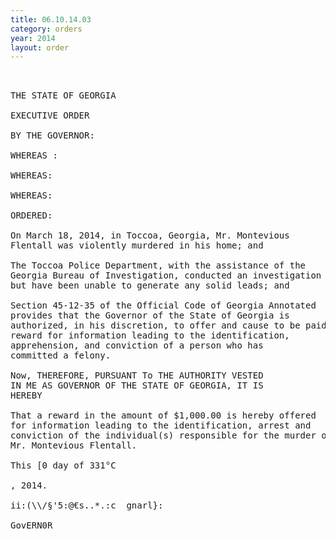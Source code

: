 ```yaml
---
title: 06.10.14.03
category: orders
year: 2014
layout: order
---
```


<pre> 

THE STATE OF GEORGIA

EXECUTIVE ORDER

BY THE GOVERNOR:

WHEREAS :

WHEREAS:

WHEREAS:

ORDERED:

On March 18, 2014, in Toccoa, Georgia, Mr. Montevious
Flentall was violently murdered in his home; and

The Toccoa Police Department, with the assistance of the
Georgia Bureau of Investigation, conducted an investigation
but have been unable to generate any solid leads; and

Section 45-12-35 of the Official Code of Georgia Annotated
provides that the Governor of the State of Georgia is
authorized, in his discretion, to offer and cause to be paid a
reward for information leading to the identification,
apprehension, and conviction of a person who has
committed a felony.

Now, THEREFORE, PURSUANT To THE AUTHORITY VESTED
IN ME AS GOVERNOR OF THE STATE OF GEORGIA, IT IS
HEREBY

That a reward in the amount of $1,000.00 is hereby offered
for information leading to the identification, arrest and
conviction of the individual(s) responsible for the murder of
Mr. Montevious Flentall.

This [0 day of 331°C

, 2014.

ii:(\\/§'5:@€s..*.:c  gnarl}:

GovERN0R

</pre>
